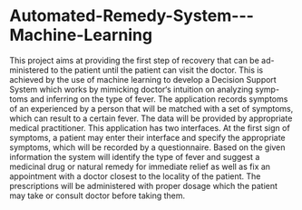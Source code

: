 # Automated-Remedy-System---Machine-Learning
This project aims at providing the first step of recovery that can be ad- ministered to the patient until the patient can visit the doctor. This is achieved by the use of machine learning to develop a Decision Support System which works by mimicking doctor‘s intuition on analyzing symp- toms and inferring on the type of fever. The application records symptoms of an experienced by a person that will be matched with a set of symptoms, which can result to a certain fever. The data will be provided by appropriate medical practitioner. This application has two interfaces. At the first sign of symptoms, a patient may enter their interface and specify the appropriate symptoms, which will be recorded by a questionnaire. Based on the given information the system will identify the type of fever and suggest a medicinal drug or natural remedy for immediate relief as well as fix an appointment with a doctor closest to the locality of the patient. The prescriptions will be administered with proper dosage which the patient may take or consult doctor before taking them.
